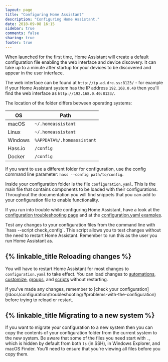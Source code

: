 ```yaml
---
layout: page
title: "Configuring Home Assistant"
description: "Configuring Home Assistant."
date: 2018-09-08 16:15
sidebar: true
comments: false
sharing: true
footer: true
---
```


When launched for the first time, Home Assistant will create a default configuration file enabling the web interface and device discovery. It can take up to a minute after startup for your devices to be discovered and appear in the user interface.

The web interface can be found at `http://ip.ad.dre.ss:8123/` - for example if your Home Assistant system has the IP address `192.168.0.40` then you'll find the web interface as `http://192.168.0.40:8123/`.

The location of the folder differs between operating systems:

| OS | Path |
| -- | ---- |
| macOS | `~/.homeassistant` |
| Linux | `~/.homeassistant` |
| Windows | `%APPDATA%/.homeassistant` |
| Hass.io | `/config` |
| Docker | `/config` |

If you want to use a different folder for configuration, use the config command line parameter: `hass --config path/to/config`.

Inside your configuration folder is the file `configuration.yaml`. This is the main file that contains components to be loaded with their configurations. Throughout the documentation you will find snippets that you can add to your configuration file to enable functionality.

If you run into trouble while configuring Home Assistant, have a look at the [configuration troubleshooting page](/getting-started/troubleshooting-configuration/) and at the [configuration.yaml examples](/cookbook/#example-configurationyaml).

<p class='note tip'>
  Test any changes to your configuration files from the command line with `hass --script check_config`. This script allows you to test changes without the need to restart Home Assistant. Remember to run this as the user you run Home Assistant as.
</p>

## {% linkable_title Reloading changes %}

You will have to restart Home Assistant for most changes to `configuration.yaml` to take effect.
You can load changes to [automations](/docs/automation/), [customize](/docs/configuration/customizing-devices/), [groups](/components/group/), and [scripts](/components/script/) without restarting.

<p class='note warning'>
If you've made any changes, remember to [check your configuration](/docs/configuration/troubleshooting/#problems-with-the-configuration) before trying to reload or restart.
</p>

## {% linkable_title Migrating to a new system %}

If you want to migrate your configuration to a new system then you can copy the contents of your configuration folder from the current system to the new system. Be aware that some of the files you need start with `.`, which is hidden by default from both `ls` (in SSH), in Windows Explorer, and macOS Finder. You'll need to ensure that you're viewing all files before you copy them.
